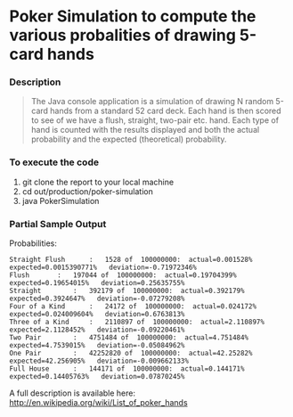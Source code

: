# Poker Simulation to compute the various probalities of drawing 5-card hands

### Description
>The Java console application is a simulation of drawing N random 5-card hands from a standard 52 card deck.
Each hand is then scored to see of we have a flush, straight, two-pair etc. hand.  Each type of hand is counted
with the results displayed and both the actual probability and the expected (theoretical) probability.

### To execute the code
1. git clone the report to your local machine
2. cd out/production/poker-simulation
3. java PokerSimulation

### Partial Sample Output
Probabilities:

	Straight Flush		:   1528 of  100000000:  actual=0.001528%    expected=0.0015390771%   deviation=-0.71972346%
	Flush		:   197044 of  100000000:  actual=0.19704399%    expected=0.19654015%   deviation=0.25635755%
	Straight		:   392179 of  100000000:  actual=0.392179%    expected=0.3924647%   deviation=-0.07279208%
	Four of a Kind		:   24172 of  100000000:  actual=0.024172%    expected=0.024009604%   deviation=0.6763813%
	Three of a Kind		:   2110897 of  100000000:  actual=2.110897%    expected=2.1128452%   deviation=-0.09220461%
	Two Pair		:   4751484 of  100000000:  actual=4.751484%    expected=4.7539015%   deviation=-0.05084962%
	One Pair		:   42252820 of  100000000:  actual=42.25282%    expected=42.256905%   deviation=-0.009662133%
	Full House		:   144171 of  100000000:  actual=0.144171%    expected=0.14405763%   deviation=0.07870245%

A full description is available here:  http://en.wikipedia.org/wiki/List_of_poker_hands
